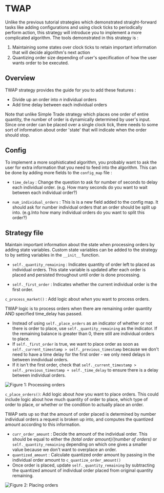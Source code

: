 # TWAP

Unlike the previous tutorial strategies which demonstrated straight-forward tasks like adding configurations and using clock ticks to periodically perform action, this strategy will introduce you to implement a more complicated algorithm. The tools demonstrated in this strategy is : 
1) Maintaining some states over clock ticks to retain important information that will decide algorithm's next action 
2) Quantizing order size depending of user's specification of how the user wants order to be executed.

## Overview

TWAP strategy provides the guide for you to add these features : 

* Divide up an order into *n* individual orders
* Add time delay between each individual orders

Note that unlike Simple Trade strategy which places one order of entire quantity, the number of order is dynamically determined by user's input. Since one order can be placed over a single clock tick, there needs to some sort of information about order 'state' that will indicate when the order should stop.

## Config

To implement a more sophisticated algorithm, you probably want to ask the user for extra information that you need to feed into the algorithm. This can be done by adding more fields to the `config_map` file :

* `time_delay` : Change the question to ask for number of seconds to delay each individual order. (e.g. How many seconds do you want to wait between each individual order?)

* `num_individual_orders` : This is is a new field added to the config map. It should ask for number individual orders that an order should be split up into. (e.g.Into how many individual orders do you want to split this order?)

## Strategy file

Maintain important information about the state when processing orders by adding state variables. Custom state variables can be added to the strategy to by setting variables in the `__init__` function. 

* `self._quantity_remaining` : Indicates quantity of order left to placed as individual orders. This state variable is updated after each order is placed and persisted throughout until order is done processing.

* `self._first_order` : Indicates whether the current individual order is the first order. 




`c_process_market()` : Add logic about *when* you want to process orders. 

TWAP logic is to process orders when there are remaining order quantity AND specified time_delay has passed.

* Instead of using `self._place_orders` as an indicator of whether or not there is order to place, use `self._quantity_remaining` as the indicator. If the remaining balance is greater than 0, there still are individual orders to place.
* If `self._first_order` is true, we want to place order as soon as `self._current_timestamp > self._previous_timestamp` because we don't need to have a time delay for the first order - we only need delays in between inndividual orders. 
* If it isn't the first order, check that `self._current_timestamp > self._previous_timestamp + self._time_delay` to ensure there is a delay between individual orders.

![Figure 1: Processing orders](/assets/img/TWAP1.svg)

`c_place_orders()`: Add logic about *how* you want to place orders. This could include logic about how much quantity of order to place, which type of order to place, or whether or the condition to actually place an order. 

TWAP sets up so that the amount of order placed is determined by number individual orders a request is broken up into, and computes the quantized amount according to this information.

* `curr_order_amount` : Decide the amount of the individual order. This should be equal to either the *(total order amount)/(number of orders)* or `self._quantity_remaining` depending on which one gives a smaller value because we don't want to overplace an order.
* `quantized_amount` : Calculate quantized order amount by passing in the individual order amount to `c_quantize_order_amount()`
* Once order is placed, update `self._quantity_remaining` by subtracting the quantized amount of individual order placed from original quantity remaining.

![Figure 2: Placing orders](/assets/img/TWAP2.svg)

